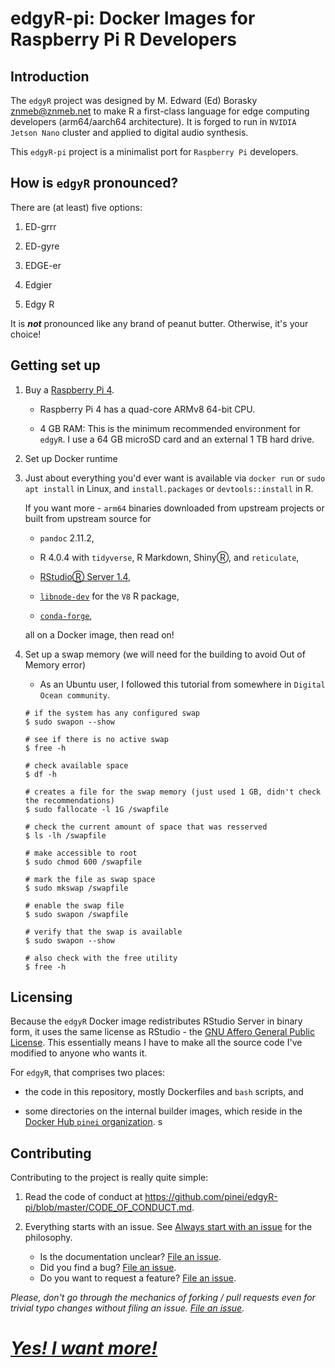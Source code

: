 # edgyR-pi: Docker Images for Raspberry Pi R Developers

## Introduction

The `edgyR` project was designed by M. Edward (Ed) Borasky <znmeb@znmeb.net>
to make R a first-class language for edge computing developers (arm64/aarch64
architecture). It is forged to run in `NVIDIA Jetson Nano` cluster and applied
to digital audio synthesis.

This `edgyR-pi` project is a minimalist port for `Raspberry Pi` developers.

## How is `edgyR` pronounced?

There are (at least) five options:

1.  ED-grrr

2.  ED-gyre

3.  EDGE-er

4.  Edgier

5.  Edgy R

It is ***not*** pronounced like any brand of peanut butter. Otherwise,
it's your choice!

## Getting set up

1.  Buy a [Raspberry Pi 4](https://www.raspberrypi.org/products/raspberry-pi-4-model-b/).

    -   Raspberry Pi 4 has a quad-core ARMv8 64-bit CPU.

    -   4 GB RAM: This is the minimum recommended environment for `edgyR`.
        I use a 64 GB microSD card and an external 1 TB hard drive.

2.  Set up Docker runtime

3.  Just about everything you'd ever want is available via `docker run` or
    `sudo apt install` in Linux, and `install.packages` or `devtools::install` in R.

    If you want more - `arm64` binaries downloaded from upstream
    projects or built from upstream source for

    -   `pandoc` 2.11.2,

    -   R 4.0.4 with `tidyverse`, R Markdown, ShinyⓇ, and  `reticulate`,

    -   [RStudioⓇ Server
        1.4](https://rstudio.com/products/rstudio/download-server/other-platforms/ "Download RStudio Server for other platforms"),

    -   [`libnode-dev`](https://launchpad.net/~cran/+archive/ubuntu/v8 "v8 (libnode) PPA")
        for the `V8` R package,

    -   [`conda-forge`](https://github.com/conda-forge/miniforge "conda-forge/miniforge GitHub repository"),

    all on a Docker image, then read on!

4. Set up a swap memory (we will need for the building to avoid Out of Memory error)

    -   As an Ubuntu user, I followed this tutorial from somewhere in `Digital Ocean community`.


    ```
    # if the system has any configured swap
    $ sudo swapon --show

    # see if there is no active swap
    $ free -h

    # check available space
    $ df -h

    # creates a file for the swap memory (just used 1 GB, didn't check the recommendations)
    $ sudo fallocate -l 1G /swapfile

    # check the current amount of space that was resserved
    $ ls -lh /swapfile

    # make accessible to root
    $ sudo chmod 600 /swapfile

    # mark the file as swap space
    $ sudo mkswap /swapfile

    # enable the swap file
    $ sudo swapon /swapfile
    
    # verify that the swap is available
    $ sudo swapon --show
    
    # also check with the free utility
    $ free -h
    ```

## Licensing

Because the `edgyR` Docker image redistributes RStudio Server in binary
form, it uses the same license as RStudio - the [GNU Affero General
Public
License](https://www.gnu.org/licenses/agpl-3.0.en.html "GNU Affero General Public License").
This essentially means I have to make all the source code I've modified
to anyone who wants it.

For `edgyR`, that comprises two places:

-   the code in this repository, mostly Dockerfiles and `bash` scripts,
    and

-   some directories on the internal builder images, which reside in the [Docker Hub `pinei`
    organization](https://hub.docker.com/orgs/pinei/repositories).
s
## Contributing

Contributing to the project is really quite simple:

1.  Read the code of conduct at
    <https://github.com/pinei/edgyR-pi/blob/master/CODE_OF_CONDUCT.md>.

2.  Everything starts with an issue. See [Always start with an
    issue](https://about.gitlab.com/2016/03/03/start-with-an-issue/) for
    the philosophy.

    -   Is the documentation unclear? [File an
        issue](https://github.com/pinei/edgyR-pi/issues/new).
    -   Did you find a bug? [File an
        issue](https://github.com/pinei/edgyR-pi/issues/new).
    -   Do you want to request a feature? [File an
        issue](https://github.com/pinei/edgyR-pi/issues/new).

*Please, don't go through the mechanics of forking / pull requests even
for trivial typo changes without filing an issue. [File an
issue](https://github.com/pinei/edgyR-pi/issues/new).*

# [***Yes! I want more!***](https://github.com/pinei/edgyR-pi/blob/main/I-want-more.md)
